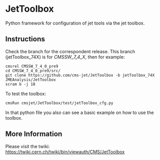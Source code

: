 # JetToolbox
Python framework for configuration of jet tools via the jet toolbox. 

## Instructions

Check the branch for the correspondent release. This branch (jetToolbox_74X) is for *CMSSW_7_4_X*, then for example:
```
cmsrel CMSSW_7_4_0_pre9
cd CMSSW_7_4_0_pre9/src/
git clone https://github.com/cms-jet/JetToolbox -b jetToolbox_74X JMEAnalysis/JetToolbox
scram b -j 18
```
To test the toolbox:
```
cmsRun cmsjet/JetToolbox/test/jetToolbox_cfg.py
```
In that python file you also can see a basic example on how to use the toolbox.

## More Information

Please visit the twiki: https://twiki.cern.ch/twiki/bin/viewauth/CMS/JetToolbox
